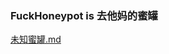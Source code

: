 ### FuckHoneypot is 去他妈的蜜罐
[未知蜜罐.md](https://github.com/fuckhoneypot/fuckhoneypot/blob/main/%E6%9C%AA%E7%9F%A5%E8%9C%9C%E7%BD%90/%E6%9C%AA%E7%9F%A5%E8%9C%9C%E7%BD%90.md "未知蜜罐.md")
